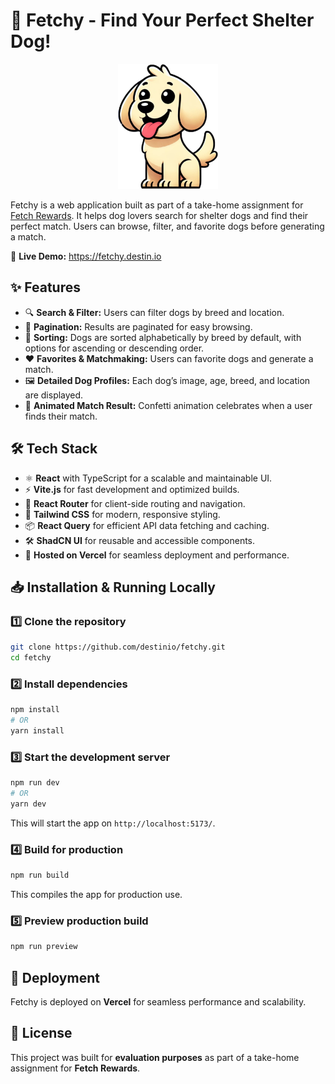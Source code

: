 # 🐶 Fetchy - Find Your Perfect Shelter Dog!

<p align="center">
  <img src="public/images/fetchy.png" alt="Fetchy" height="200">
</p>

Fetchy is a web application built as part of a take-home assignment for [Fetch Rewards](https://fetch.com/). 
It helps dog lovers search for shelter dogs and find their perfect match. Users can browse, filter, 
and favorite dogs before generating a match.

🚀 **Live Demo:** https://fetchy.destin.io

## ✨ Features
- 🔍 **Search & Filter:** Users can filter dogs by breed and location.
- 📄 **Pagination:** Results are paginated for easy browsing.
- 📌 **Sorting:** Dogs are sorted alphabetically by breed by default, with options for ascending or descending order.
- ❤️ **Favorites & Matchmaking:** Users can favorite dogs and generate a match.
- 🖼 **Detailed Dog Profiles:** Each dog’s image, age, breed, and location are displayed.
- 🎉 **Animated Match Result:** Confetti animation celebrates when a user finds their match.

## 🛠️ Tech Stack
- ⚛️ **React** with TypeScript for a scalable and maintainable UI.
- ⚡ **Vite.js** for fast development and optimized builds.
- 🚏 **React Router** for client-side routing and navigation.
- 🎨 **Tailwind CSS** for modern, responsive styling.
- 📦 **React Query** for efficient API data fetching and caching.
- 🛠 **ShadCN UI** for reusable and accessible components.
- 🚀 **Hosted on Vercel** for seamless deployment and performance.

## 📥 Installation & Running Locally

### 1️⃣ **Clone the repository**
```sh
git clone https://github.com/destinio/fetchy.git
cd fetchy
```

### 2️⃣ **Install dependencies**
```sh
npm install
# OR
yarn install
```

### 3️⃣ **Start the development server**
```sh
npm run dev
# OR
yarn dev
```
This will start the app on `http://localhost:5173/`.

### 4️⃣ **Build for production**
```sh
npm run build
```
This compiles the app for production use.

### 5️⃣ **Preview production build**
```sh
npm run preview
```

## 🚀 Deployment
Fetchy is deployed on **Vercel** for seamless performance and scalability.

## 📜 License
This project was built for **evaluation purposes** as part of a take-home assignment for **Fetch Rewards**.
